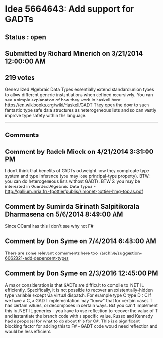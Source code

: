 # Idea 5664643: Add support for GADTs #

## Status : open

## Submitted by Richard Minerich on 3/21/2014 12:00:00 AM

## 219 votes

Generalized Algebraic Data Types essentially extend standard union types to allow different generic instantiations when defined recursively.
You can see a simple explanation of how they work in haskell here: https://en.wikibooks.org/wiki/Haskell/GADT
They open the door to such fantastic type safe data structures as heterogeneous lists and so can vastly improve type safety within the language.


------------------------
## Comments


## Comment by Radek Micek on 4/21/2014 3:31:00 PM
I don't think that benefits of GADTs outweight how they complicate type system and type inference (you may lose principal-type property).
BTW: you can do heterogeneous lists without GADTs.
BTW 2: you may be interested in Guarded Algebraic Data Types - http://gallium.inria.fr/~fpottier/publis/simonet-pottier-hmg-toplas.pdf


## Comment by Suminda Sirinath Salpitikorala Dharmasena on 5/6/2014 8:49:00 AM
Since OCaml has this I don't see why not F#


## Comment by Don Syme on 7/4/2014 6:48:00 AM
There are some relevant commments here too: [/archive/suggestion-6062821-add-dependent-types](/archive/suggestion-6062821-add-dependent-types.md)


## Comment by Don Syme on 2/3/2016 12:45:00 PM
A major consideration is that GADTs are difficult to compile to .NET IL efficiently. Specifically, it is not possible to recover an existentially-hidden type variable except via virtual dispatch. For example
type C
type D<T> : C
If we have a C, a GADT implementation may "know" that for certain cases T has certain values, or decomposes in certain ways. But you can't implement this in .NET IL generics - you have to use reflection to recover the value of T and instantiate the branch code with a specific value. Russo and Kennedy had a proposal for what to do about this for C#.
This is a significant blocking factor for adding this to F# - GADT code would need reflection and would be less efficient.

